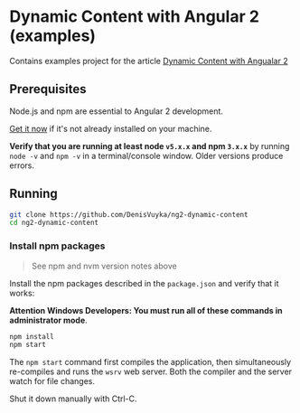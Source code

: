 # Dynamic Content with Angular 2 (examples)

Contains examples project for the article [Dynamic Content with Angualar 2]()

## Prerequisites

Node.js and npm are essential to Angular 2 development. 

<a href="https://docs.npmjs.com/getting-started/installing-node" target="_blank" title="Installing Node.js and updating npm">
Get it now</a> if it's not already installed on your machine.
 
**Verify that you are running at least node `v5.x.x` and npm `3.x.x`**
by running `node -v` and `npm -v` in a terminal/console window.
Older versions produce errors.

## Running

```bash
git clone https://github.com/DenisVuyka/ng2-dynamic-content
cd ng2-dynamic-content
```

### Install npm packages

> See npm and nvm version notes above

Install the npm packages described in the `package.json` and verify that it works:

**Attention Windows Developers:  You must run all of these commands in administrator mode**.

```bash
npm install
npm start
```

The `npm start` command first compiles the application, 
then simultaneously re-compiles and runs the `wsrv` web server.
Both the compiler and the server watch for file changes.

Shut it down manually with Ctrl-C.